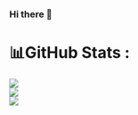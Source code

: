 ### Hi there 👋

# 📊GitHub Stats :
![](https://github-readme-stats.vercel.app/api?username=vinaysomawat&theme=flag-india&hide_border=true&include_all_commits=false&count_private=false)<br/>
![](https://github-readme-streak-stats.herokuapp.com/?user=vinaysomawat&theme=flag-india&hide_border=true)<br/>
![](https://github-readme-stats.vercel.app/api/top-langs/?username=vinaysomawat&theme=flag-india&hide_border=true&include_all_commits=false&count_private=false&layout=compact)

<!--
**nishantpjain/nishantpjain** is a ✨ _special_ ✨ repository because its `README.md` (this file) appears on your GitHub profile.

Here are some ideas to get you started:

- 🔭 I’m currently working on ...
- 🌱 I’m currently learning ...
- 👯 I’m looking to collaborate on ...
- 🤔 I’m looking for help with ...
- 💬 Ask me about ...
- 📫 How to reach me: ...
- 😄 Pronouns: ...
- ⚡ Fun fact: ...
-->
